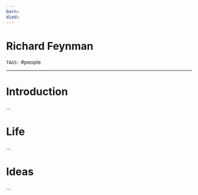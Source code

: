 ```yaml
---
born: 
died: 
---
```

# Richard Feynman
`TAGS:` #people 

---
# Introduction
...
# Life
...
# Ideas
...